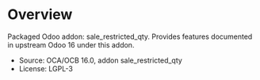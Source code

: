 # Overview

Packaged Odoo addon: sale_restricted_qty. Provides features documented in upstream Odoo 16 under this addon.

- Source: OCA/OCB 16.0, addon sale_restricted_qty
- License: LGPL-3
